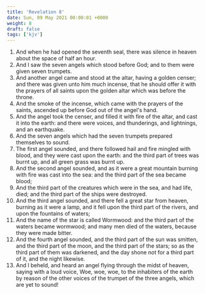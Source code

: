 ```yaml
---
title: 'Revelation 8'
date: Sun, 09 May 2021 00:00:01 +0000
weight: 8
draft: false
tags: ['kjv'] 
---
```


1. And when he had opened the seventh seal, there was silence in heaven about the space of half an hour.
2. And I saw the seven angels which stood before God; and to them were given seven trumpets.
3. And another angel came and stood at the altar, having a golden censer; and there was given unto him much incense, that he should offer it with the prayers of all saints upon the golden altar which was before the throne.
4. And the smoke of the incense, which came with the prayers of the saints, ascended up before God out of the angel's hand.
5. And the angel took the censer, and filled it with fire of the altar, and cast it into the earth: and there were voices, and thunderings, and lightnings, and an earthquake.
6. And the seven angels which had the seven trumpets prepared themselves to sound.
7. The first angel sounded, and there followed hail and fire mingled with blood, and they were cast upon the earth: and the third part of trees was burnt up, and all green grass was burnt up.
8. And the second angel sounded, and as it were a great mountain burning with fire was cast into the sea: and the third part of the sea became blood;
9. And the third part of the creatures which were in the sea, and had life, died; and the third part of the ships were destroyed.
10. And the third angel sounded, and there fell a great star from heaven, burning as it were a lamp, and it fell upon the third part of the rivers, and upon the fountains of waters;
11. And the name of the star is called Wormwood: and the third part of the waters became wormwood; and many men died of the waters, because they were made bitter.
12. And the fourth angel sounded, and the third part of the sun was smitten, and the third part of the moon, and the third part of the stars; so as the third part of them was darkened, and the day shone not for a third part of it, and the night likewise.
13. And I beheld, and heard an angel flying through the midst of heaven, saying with a loud voice, Woe, woe, woe, to the inhabiters of the earth by reason of the other voices of the trumpet of the three angels, which are yet to sound!
